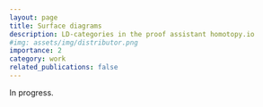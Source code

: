 ```yaml
---
layout: page
title: Surface diagrams
description: LD-categories in the proof assistant homotopy.io
#img: assets/img/distributor.png
importance: 2
category: work
related_publications: false
---
```


In progress.
